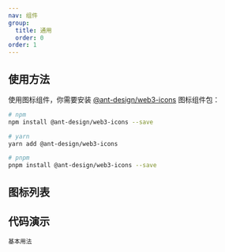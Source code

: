 ```yaml
---
nav: 组件
group:
  title: 通用
  order: 0
order: 1
---
```


## 使用方法

使用图标组件，你需要安装 [@ant-design/web3-icons](https://www.npmjs.com/package/@ant-design/web3-icons) 图标组件包：

```sh
# npm
npm install @ant-design/web3-icons --save

# yarn
yarn add @ant-design/web3-icons

# pnpm
pnpm install @ant-design/web3-icons --save
```

## 图标列表

<IconSearch></IconSearch>

## 代码演示

<!-- prettier-ignore -->
<code src="./demos/basic.tsx">基本用法</code>
